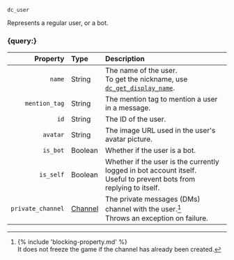`dc_user`

Represents a regular user, or a bot.


### {query:}

|             Property | Type                          | Description                                                                                                           |
|---------------------:|:------------------------------|:----------------------------------------------------------------------------------------------------------------------|
|               `name` | String                        | The name of the user.<br>To get the nickname, use [`dc_get_display_name`](/functions/users/get-display-name.md).      |
|        `mention_tag` | String                        | The mention tag to mention a user in a message.                                                                       |
|                 `id` | String                        | The ID of the user.                                                                                                   |
|             `avatar` | String                        | The image URL used in the user's avatar picture.                                                                      |
|             `is_bot` | Boolean                       | Whether if the user is a bot.                                                                                         |
|            `is_self` | Boolean                       | Whether if the user is the currently logged in bot account itself.<br>Useful to prevent bots from replying to itself. |
|    `private_channel` | [Channel](/values/channel.md) | The private messages (DMs) channel with the user.[^1]<br>Throws an exception on failure.                              |


[^1]: {% include 'blocking-property.md' %}
      <br>It does not freeze the game if the channel has already been created.
